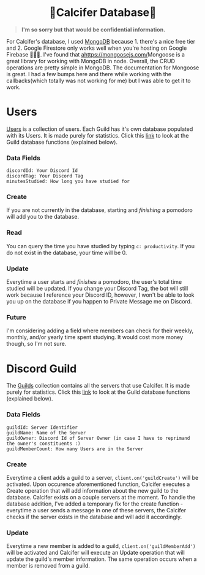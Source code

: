 <h1 align="center">💾Calcifer Database💾</h1>

>**I'm so sorry but that would be confidential information.**

For Calcifer's database, I used <a href="https://www.mongodb.com/">MongoDB</a> because 1. there's a nice free tier and 2. Google Firestore only works well when you're hosting on Google Firebase 💢😠💢. I've found that <ahttps://mongoosejs.com/>Mongoose</a> is a great library for working with MongoDB in node. Overall, the CRUD operations are pretty simple in MongoDB. The documentation for Mongoose is great. I had a few bumps here and there while working with the callbacks(which totally was not working for me) but I was able to get it to work.

<h1>Users</h1>
<p><a href="https://github.com/andreidimaano/Calcifer/blob/database/src/database/models/User.ts">Users</a> is a collection of users. Each Guild has it's own database populated with its Users. It is made purely for statistics. Click this <a href="https://github.com/andreidimaano/Calcifer/blob/database/src/database/resolvers/GuildResolver.ts">link</a> to look at the Guild database functions (explained below).</p>

<h3>Data Fields</h3>

`discordId: Your Discord Id`<br />
`discordTag: Your Discord Tag`<br />
`minutesStudied: How long you have studied for`<br />

<h3>Create</h3>

If you are not currently in the database, starting and *finishing* a pomodoro will add you to the database.

<h3>Read</h3>

You can query the time you have studied by typing ```c: productivity```. If you do not exist in the database, your time will be 0.

<h3>Update</h3>

Everytime a user starts and *finishes* a pomodoro, the user's total time studied will be updated. If you change your Discord Tag, the bot will still work because I reference your Discord ID, however, I won't be able to look you up on the database if you happen to Private Message me on Discord. 

<h3>Future</h3>

I'm considering adding a field where members can check for their weekly, monthly, and/or yearly time spent studying. It would cost more money though, so I'm not sure.

<h1>Discord Guild</h1>

<p> The <a href="https://github.com/andreidimaano/Calcifer/blob/database/src/database/models/DiscordGuild.ts">Guilds</a> collection contains all the servers that use Calcifer. It is made purely for statistics. Click this <a href="https://github.com/andreidimaano/Calcifer/blob/database/src/database/resolvers/UserResolver.ts">link</a> to look at the Guild database functions (explained below).</p></p>

<h3>Data Fields</h3>

`guildId: Server Identifier`<br />
`guildName: Name of the Server`<br />
`guildOwner: Discord Id of Server Owner (in case I have to reprimand the owner's constituents :)`<br />
`guildMemberCount: How many Users are in the Server`<br />


<h3>Create</h3>

Everytime a client adds a guild to a server, ```client.on('guildCreate')``` will be activated. Upon occurence aforementioned function, Calcifer executes a Create operation that will add information about the new guild to the database. Calcifer exists on a couple servers at the moment. To handle the database addition, I've added a temporary fix for the create function - everytime a user sends a message in one of these servers, the Calcifer checks if the server exists in the database and will add it accordingly.

<h3>Update</h3>

Everytime a new member is added to a guild, ```client.on('guildMemberAdd')``` will be activated and Calcifer will execute an Update operation that will update the guild's member information. The same operation occurs when a member is removed from a guild.
